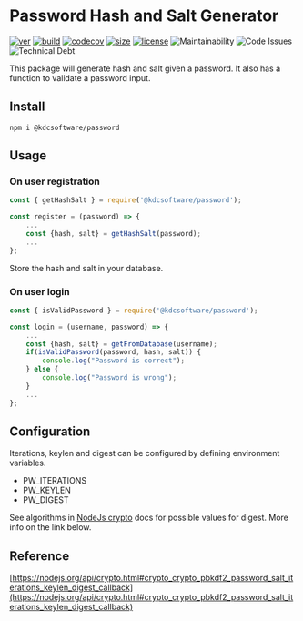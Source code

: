 # Password Hash and Salt Generator

[![ver](https://img.shields.io/npm/v/@kdcsoftware/password?style=for-the-badge)](https://www.npmjs.com/package/@kdcsoftware/password)
[![build](https://img.shields.io/github/workflow/status/kdcsoftware/password/build?style=for-the-badge)](https://github.com/kdcsoftware/password/actions?query=workflow%3Abuild)
[![codecov](https://img.shields.io/codecov/c/github/kdcsoftware/password?style=for-the-badge)](https://codecov.io/gh/kdcsoftware/password)
[![size](https://img.shields.io/bundlephobia/min/@kdcsoftware/password?style=for-the-badge)](https://bundlephobia.com/result?p=@kdcsoftware/password)
[![license](https://img.shields.io/github/license/kdcsoftware/password?style=for-the-badge)](https://github.com/kdcsoftware/password/blob/master/LICENSE)
![Maintainability](https://img.shields.io/codeclimate/maintainability/kdcsoftware/password?style=for-the-badge) ![Code Issues](https://img.shields.io/codeclimate/issues/kdcsoftware/password?style=for-the-badge)
![Technical Debt](https://img.shields.io/codeclimate/tech-debt/kdcsoftware/password?style=for-the-badge)

This package will generate hash and salt given a password. It also has a function to validate a password input.

## Install

```terminal
npm i @kdcsoftware/password
```

## Usage

### On user registration

```javascript
const { getHashSalt } = require('@kdcsoftware/password');

const register = (password) => {
    ...
    const {hash, salt} = getHashSalt(password);
    ...
};
```

Store the hash and salt in your database.

### On user login

```javascript
const { isValidPassword } = require('@kdcsoftware/password');

const login = (username, password) => {
    ...
    const {hash, salt} = getFromDatabase(username);
    if(isValidPassword(password, hash, salt)) {
        console.log("Password is correct");
    } else {
        console.log("Password is wrong");
    }
    ...
};
```

## Configuration

Iterations, keylen and digest can be configured by defining environment variables.

- PW_ITERATIONS
- PW_KEYLEN
- PW_DIGEST

See algorithms in [NodeJs crypto](https://nodejs.org/api/crypto.html#crypto_crypto_createhmac_algorithm_key_options) docs for possible values for digest. More info on the link below.

## Reference

[https://nodejs.org/api/crypto.html#crypto_crypto_pbkdf2_password_salt_iterations_keylen_digest_callback](https://nodejs.org/api/crypto.html#crypto_crypto_pbkdf2_password_salt_iterations_keylen_digest_callback)
